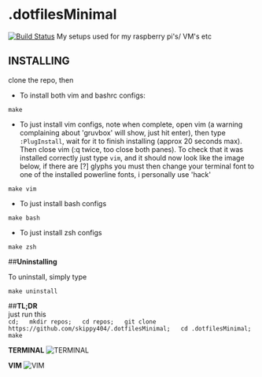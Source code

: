 # .dotfilesMinimal
[![Build Status](https://travis-ci.com/Skippy404/.dotfilesMinimal.svg?branch=master)](https://travis-ci.com/Skippy404/.dotfilesMinimal)
My setups used for my raspberry pi's/ VM's etc  

## __INSTALLING__  
clone the repo, then
* To install both vim and bashrc configs:
````
make
````
* To just install vim configs, note when complete, open vim
(a warning complaining about 'gruvbox' will show, just hit enter), then type
`:PlugInstall`, wait for it to finish installing (approx 20 seconds max). Then
close vim (:q twice, too close both panes). To check that it was installed correctly
just type `vim`, and it should now look like the image below, if there are [?] glyphs
you must then change your terminal font to one of the installed powerline fonts,
i personally use 'hack'
````
make vim
````
* To just install bash configs
````
make bash
````
* To just install zsh configs
````
make zsh
````
##__Uninstalling__

To uninstall, simply type
````
make uninstall
````

##__TL;DR__  
just run this  
`cd;  
mkdir repos;  
cd repos;  
git clone https://github.com/skippy404/.dotfilesMinimal;  
cd .dotfilesMinimal;  
make
`
  
 __TERMINAL__
![TERMINAL](https://i.imgur.com/SQlMESF.png)
  
__VIM__
![VIM](https://i.imgur.com/UqgDLXc.png)
